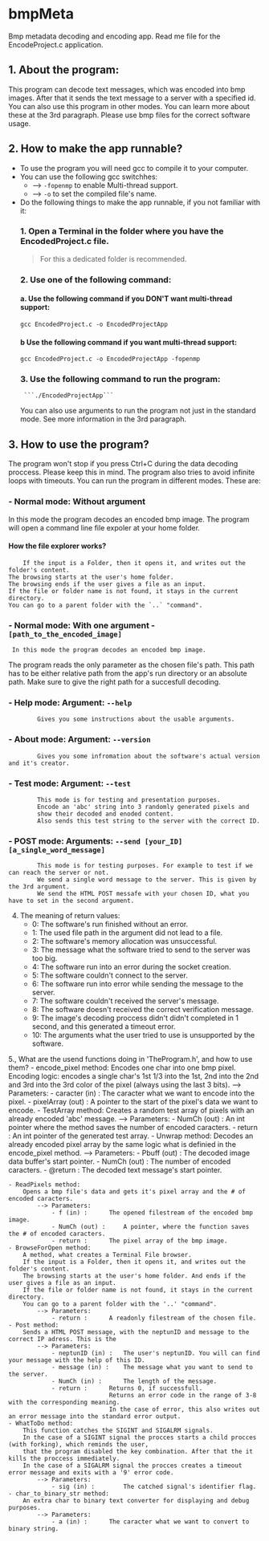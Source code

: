 # bmpMeta
Bmp metadata decoding and encoding app. Read me file for the EncodeProject.c application.

## 1. About the program:
   This program can decode text messages, which was encoded into bmp images.
   After that it sends the text message to a server with a specified id.
   You can also use this program in other modes. You can learn more about these at the 3rd paragraph.
   Please use bmp files for the correct software usage.

## 2. How to make the app runnable?
   - To use the program you will need gcc to compile it to your computer.
   - You can use the following gcc switchhes:
     - -->	`-fopenmp` to enable Multi-thread support.
     - -->	`-o` to set the compiled file's name. 	
   - Do the following things to make the app runnable, if you not familiar with it:
     ### 1.	Open a Terminal in the folder where you have the EncodedProject.c file.
        > For this a dedicated folder is recommended.
     ### 2. Use one of the following command:
        #### a. Use the following command if you **DON'T** want multi-thread support:
	  ```gcc EncodedProject.c -o EncodedProjectApp```
        #### b Use the following command if you want multi-thread support:
	  ```gcc EncodedProject.c -o EncodedProjectApp -fopenmp```
     ### 3. Use the following command to run the program:
          ```./EncodedProjectApp```
	  You can also use arguments to run the program not just in the standard mode.
	  See more information in the 3rd paragraph.
 ## 3. How to use the program?
   The program won't stop if you press Ctrl+C during the data decoding proccess. Please keep this in mind.
   The program also tries to avoid infinite loops with timeouts.
   You can run the program in different modes. These are:
 ### - Normal mode: Without argument
   In this mode the program decodes an encoded bmp image.
   The program will open a command line file expoler at your home folder.
 #### How the file explorer works?
        If the input is a Folder, then it opens it, and writes out the folder's content.
	The browsing starts at the user's home folder.
	The browsing ends if the user gives a file as an input.
	If the file or folder name is not found, it stays in the current directory.
	You can go to a parent folder with the `..` "command".
 ### - Normal mode: With one argument - `[path_to_the_encoded_image]`
     In this mode the program decodes an encoded bmp image.
 The program reads the only parameter as the chosen file's path.
			This path has to be either relative path from the app's run directory or an absolute path.
			Make sure to give the right path for a succesfull decoding.
### - Help mode: Argument: `--help`
			Gives you some instructions about the usable arguments.
### - About mode: Argument: `--version`
			Gives you some infromation about the software's actual version and it's creator.
### - Test mode: Argument: `--test`
			This mode is for testing and presentation purposes.
			Encode an 'abc' string into 3 randomly generated pixels and
			show their decoded and enoded content.
			Also sends this test string to the server with the correct ID.
### - POST mode: Arguments: `--send [your_ID] [a_single_word_message]`
			This mode is for testing purposes. For example to test if we can reach the server or not.
			We send a single word message to the server. This is given by the 3rd argument.
			We send the HTML POST messafe with your chosen ID, what you have to set in the second argument.

4.	The meaning of return values:
	- 0:	The software's run finished without an error.
	- 1:	The used file path in the argument did not lead to a file.
	- 2:	The software's memory allocation was unsuccessful.
	- 3:	The message what the software tried to send to the server was too big.
	- 4:	The software run into an error during the socket creation.
	- 5:	The software couldn't connect to the server.
	- 6:	The software run into error while sending the message to the server.
	- 7:	The software couldn't received the server's message.
	- 8:	The software doesn't received the correct verification message.
	- 9:	The image's decoding proccess didn't didn't completed in 1 second, and this generated a timeout error.
	- 10:	The arguments what the user tried to use is unsupported by the software.

5., What are the usend functions doing in 'TheProgram.h', and how to use them?
	- encode_pixel method:
		Encodes one char into one bmp pixel.
		Encoding logic: encodes a single char's 1st 1/3 into the 1st, 2nd into the 2nd
		and	3rd into the 3rd color of the pixel (always using the last 3 bits).
			--> Parameters:
				- caracter (in) :	The caracter what we want to encode into the pixel.
				- pixelArray (out) :	A pointer to the start of the pixel's data we want to encode.
	- TestArray method:
		Creates a random test array of pixels with an already encoded 'abc' message.
			--> Parameters:
				- NumCh (out) :		An int pointer where the method saves the number of encoded caracters.
				- return :		An int pointer of the generated test array.
	- Unwrap method:
		Decodes an already encoded pixel array by the same logic what is definied in the encode_pixel method.
			--> Parameters:
				- Pbuff (out) :		The decoded image data buffer's start pointer.
				- NumCh (out) :		The number of encoded caracters.
				- @return :		The decoded text message's start pointer.

	- ReadPixels method:
		Opens a bmp file's data and gets it's pixel array and the # of encoded caracters.
			--> Parameters:
				- f (in) :		The opened filestream of the encoded bmp image.
				- NumCh (out) :		A pointer, where the function saves the # of encoded caracters.
				- return :		The pixel array of the bmp image.
	- BrowseForOpen method:
		A method, what creates a Terminal File browser.
		If the input is a Folder, then it opens it, and writes out the folder's content.
		The browsing starts at the user's home folder. And ends if the user gives a file as an input.
		If the file or folder name is not found, it stays in the current directory.
		You can go to a parent folder with the '..' "command".
			--> Parameters:
				- return :		A readonly filestream of the chosen file.
	- Post method:
		Sends a HTML POST message, with the neptunID and message to the correct IP adress. This is the 
			--> Parameters:
				- neptunID (in) :	The user's neptunID. You will can find your message with the help of this ID.
				- message (in) :	The message what you want to send to the server.
				- NumCh (in) :		The length of the message.
				- return :		Returns 0, if successfull.
								Returns an error code in the range of 3-8 with the corresponding meaning.
								In the case of error, this also writes out an error message into the standard error output.
	- WhatToDo method:
		This function catches the SIGINT and SIGALRM signals.
		In the case of a SIGINT signal the procces starts a child procces (with forking), which reminds the user,
		that the program disabled the key combination. After that the it kills the proccess immediately.
		In the case of a SIGALRM signal the procces creates a timeout error message and exits with a '9' error code.
			--> Parameters:
				- sig (in) :		The catched signal's identifier flag.
	- char_to_binary_str method:
		An extra char to binary text converter for displaying and debug purposes.
			--> Parameters:
				- a (in) :		The caracter what we want to convert to binary string.
